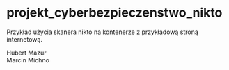 # projekt_cyberbezpieczenstwo_nikto
Przykład użycia skanera nikto na kontenerze z przykładową stroną internetową.

Hubert Mazur<br />
Marcin Michno
